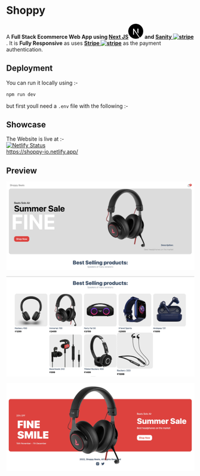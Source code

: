 # Shoppy

A <b>Full Stack Ecommerce Web App using <a href="https://nextjs.org/">Next JS<img src="https://github.com/devicons/devicon/blob/master/icons/nextjs/nextjs-original.svg" alt="nextjs" width="40" height="40" /></a> and <a href="https://www.sanity.io/">Sanity <img src="https://www.sanity.io/static/images/logo_rounded_square.png" alt="stripe" width="24" height="24" /></a></b>. It is <b>Fully Responsive</b> as uses <b><a href="https://www.sanity.io/">Stripe <img src="https://cdn.iconscout.com/icon/free/png-256/stripe-2-498440.png" alt="stripe" height="24" width="24" /></a></b> as the payment authentication.

## Deployment

You can run it locally using :-
```bash
npm run dev
```

but first youll need a `.env` file with the following :-




## Showcase
The Website is live at :- 
<br />
[![Netlify Status](https://api.netlify.com/api/v1/badges/cc346e41-de48-4644-b9e1-03b7ff7f4a6d/deploy-status)](https://app.netlify.com/sites/shoppy-io/deploys)
<br />
https://shoppy-io.netlify.app/


## Preview

![3](./assets/3.jpg)

![2](./assets/2.jpg)

![1](./assets/1.jpg)



